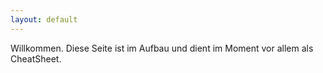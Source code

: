 ```yaml
---
layout: default
---
```


Willkommen. Diese Seite ist im Aufbau und dient im Moment vor allem als CheatSheet.


